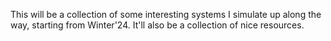 This will be a collection of some interesting systems I simulate up along the way, starting from Winter'24. It'll also be a collection of nice resources.